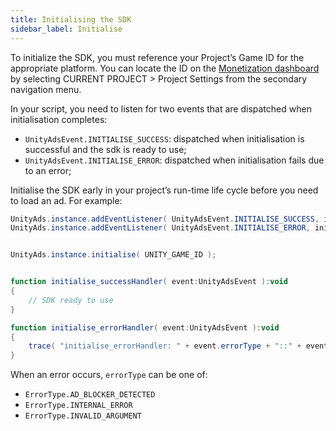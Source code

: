 ```yaml
---
title: Initialising the SDK
sidebar_label: Initialise
---
```



To initialize the SDK, you must reference your Project’s Game ID for the appropriate platform. You can locate the ID on the [Monetization dashboard](https://dashboard.unity3d.com/monetization) by selecting CURRENT PROJECT > Project Settings from the secondary navigation menu.

In your script, you need to listen for two events that are dispatched when initialisation completes:

- `UnityAdsEvent.INITIALISE_SUCCESS`: dispatched when initialisation is successful and the sdk is ready to use;
- `UnityAdsEvent.INITIALISE_ERROR`: dispatched when initialisation fails due to an error;

Initialise the SDK early in your project’s run-time life cycle before you need to load an ad. For example:


```actionscript
UnityAds.instance.addEventListener( UnityAdsEvent.INITIALISE_SUCCESS, initialise_successHandler );
UnityAds.instance.addEventListener( UnityAdsEvent.INITIALISE_ERROR, initialise_errorHandler );


UnityAds.instance.initialise( UNITY_GAME_ID );


function initialise_successHandler( event:UnityAdsEvent ):void
{
    // SDK ready to use
}

function initialise_errorHandler( event:UnityAdsEvent ):void
{
    trace( "initialise_errorHandler: " + event.errorType + "::" + event.message );
}
```



When an error occurs, `errorType` can be one of:

- `ErrorType.AD_BLOCKER_DETECTED`
- `ErrorType.INTERNAL_ERROR`
- `ErrorType.INVALID_ARGUMENT`




